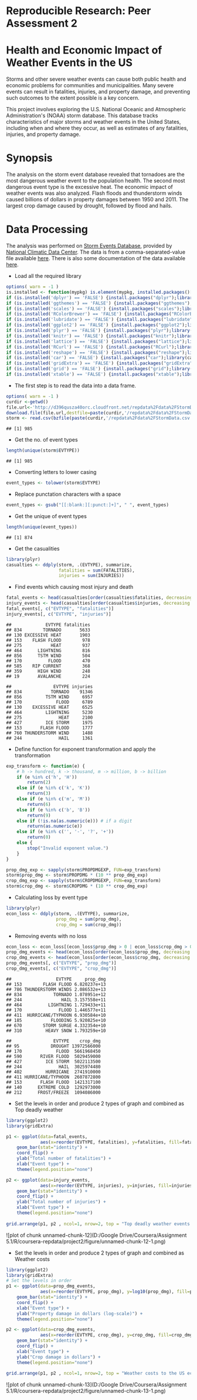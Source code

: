 # Reproducible Research: Peer Assessment 2

Health and Economic Impact of Weather Events in the US
======================================================


Storms and other severe weather events can cause both public health and economic
problems for communities and municipalities. Many severe events can result in
fatalities, injuries, and property damage, and preventing such outcomes to the extent
possible is a key concern.

This project involves exploring the U.S. National Oceanic and Atmospheric
Administration's (NOAA) storm database. This database tracks characteristics of major
storms and weather events in the United States, including when and where they occur, as
well as estimates of any fatalities, injuries, and property damage.

Synopsis
========

The analysis on the storm event database revealed that tornadoes are the most
dangerous weather event to the population health. The second most dangerous
event type is the excessive heat. The economic impact of weather events was
also analyzed. Flash floods and thunderstorm winds caused billions of dollars
in property damages between 1950 and 2011. The largest crop damage caused by
drought, followed by flood and hails.


Data Processing
===============

The analysis was performed on
[Storm Events Database](http://www.ncdc.noaa.gov/stormevents/ftp.jsp), provided by
[National Climatic Data Center](http://www.ncdc.noaa.gov/). The data is from a comma-separated-value file available
[here](https://d396qusza40orc.cloudfront.net/repdata%2Fdata%2FStormData.csv.bz2).
There is also some documentation of the data available
[here](https://d396qusza40orc.cloudfront.net/repdata%2Fpeer2_doc%2Fpd01016005curr.pdf).

* Load all the required library



```r
options( warn = -1 )
is.installed <- function(mypkg) is.element(mypkg, installed.packages()[,1]) 
if (is.installed('dplyr') == 'FALSE') {install.packages("dplyr");library(dplyr)} else{library(dplyr)}
if (is.installed('ggthemes') == 'FALSE') {install.packages("ggthemes");library(ggthemes)} else{library(ggthemes)}
if (is.installed('scales') == 'FALSE') {install.packages("scales");library(scales)} else{library(scales)}
if (is.installed('RColorBrewer') == 'FALSE') {install.packages("RColorBrewer");library(RColorBrewer)} else{library(RColorBrewer)}
if (is.installed('lubridate') == 'FALSE') {install.packages("lubridate");library(lubridate)} else{library(lubridate)}
if (is.installed('ggplot2') == 'FALSE') {install.packages("ggplot2");library(ggplot2)} else{library(ggplot2)}
if (is.installed('plyr') == 'FALSE') {install.packages("plyr");library(plyr)} else{library(plyr)}
if (is.installed('knitr') == 'FALSE') {install.packages("knitr");library(knitr)} else{library(knitr)}
if (is.installed('lattice') == 'FALSE') {install.packages("lattice");library(lattice)} else{library(lattice)}
if (is.installed('RCurl') == 'FALSE') {install.packages("RCurl");library(RCurl)} else{library(RCurl)}
if (is.installed('reshape') == 'FALSE') {install.packages("reshape");library(reshape)} else{library(reshape)}
if (is.installed('car') == 'FALSE') {install.packages("car");library(car)} else{library(car)}
if (is.installed('gridExtra') == 'FALSE') {install.packages("gridExtra");library(gridExtra)} else{library(gridExtra)}
if (is.installed('grid') == 'FALSE') {install.packages("grid");library(grid)} else{library(grid)}
if (is.installed('xtable') == 'FALSE') {install.packages("xtable");library(xtable)} else{library(xtable)}
```


* The first step is to read the data into a data frame.

```r
options( warn = -1 )
curdir <-getwd()
file.url<-'http://d396qusza40orc.cloudfront.net/repdata%2Fdata%2FStormData.csv.bz2'
download.file(file.url,destfile=paste(curdir,'/repdata%2Fdata%2FStormData.csv.bz2',sep=""))
storm <- read.csv(bzfile(paste(curdir,'/repdata%2Fdata%2FStormData.csv.bz2',sep="")))
```


```
## [1] 985
```


* Get the no. of event types

```r
length(unique(storm$EVTYPE))
```


```
## [1] 985
```

* Converting letters to lower casing

```r
event_types <- tolower(storm$EVTYPE)
```



* Replace punctation characters with a space

```r
event_types <- gsub("[[:blank:][:punct:]+]", " ", event_types)
```



* Get the unique of event types

```r
length(unique(event_types))
```


```
## [1] 874
```

* Get the casualities

```r
library(plyr)
casualties <- ddply(storm, .(EVTYPE), summarize,
                    fatalities = sum(FATALITIES),
                    injuries = sum(INJURIES))
```



* Find events which causing most injury and death

```r
fatal_events <- head(casualties[order(casualties$fatalities, decreasing = T), ], 10)
injury_events <- head(casualties[order(casualties$injuries, decreasing = T), ], 10)
fatal_events[, c("EVTYPE", "fatalities")]
injury_events[, c("EVTYPE", "injuries")]
```


```
##             EVTYPE fatalities
## 834        TORNADO       5633
## 130 EXCESSIVE HEAT       1903
## 153    FLASH FLOOD        978
## 275           HEAT        937
## 464      LIGHTNING        816
## 856      TSTM WIND        504
## 170          FLOOD        470
## 585    RIP CURRENT        368
## 359      HIGH WIND        248
## 19       AVALANCHE        224
```

```
##                EVTYPE injuries
## 834           TORNADO    91346
## 856         TSTM WIND     6957
## 170             FLOOD     6789
## 130    EXCESSIVE HEAT     6525
## 464         LIGHTNING     5230
## 275              HEAT     2100
## 427         ICE STORM     1975
## 153       FLASH FLOOD     1777
## 760 THUNDERSTORM WIND     1488
## 244              HAIL     1361
```


* Define function for exponent transformation and apply the transformation

```r
exp_transform <- function(e) {
    # h -> hundred, k -> thousand, m -> million, b -> billion
    if (e %in% c('h', 'H'))
        return(2)
    else if (e %in% c('k', 'K'))
        return(3)
    else if (e %in% c('m', 'M'))
        return(6)
    else if (e %in% c('b', 'B'))
        return(9)
    else if (!is.na(as.numeric(e))) # if a digit
        return(as.numeric(e))
    else if (e %in% c('', '-', '?', '+'))
        return(0)
    else {
        stop("Invalid exponent value.")
    }
}

prop_dmg_exp <- sapply(storm$PROPDMGEXP, FUN=exp_transform)
storm$prop_dmg <- storm$PROPDMG * (10 ** prop_dmg_exp)
crop_dmg_exp <- sapply(storm$CROPDMGEXP, FUN=exp_transform)
storm$crop_dmg <- storm$CROPDMG * (10 ** crop_dmg_exp)

```



* Calculating loss by event type

```r
library(plyr)
econ_loss <- ddply(storm, .(EVTYPE), summarize,
                   prop_dmg = sum(prop_dmg),
                   crop_dmg = sum(crop_dmg))

```



* Removing events with no loss

```r
econ_loss <- econ_loss[(econ_loss$prop_dmg > 0 | econ_loss$crop_dmg > 0), ]
prop_dmg_events <- head(econ_loss[order(econ_loss$prop_dmg, decreasing = T), ], 10)
crop_dmg_events <- head(econ_loss[order(econ_loss$crop_dmg, decreasing = T), ], 10)
prop_dmg_events[, c("EVTYPE", "prop_dmg")]
crop_dmg_events[, c("EVTYPE", "crop_dmg")]
```

```
##                 EVTYPE     prop_dmg
## 153        FLASH FLOOD 6.820237e+13
## 786 THUNDERSTORM WINDS 2.086532e+13
## 834            TORNADO 1.078951e+12
## 244               HAIL 3.157558e+11
## 464          LIGHTNING 1.729433e+11
## 170              FLOOD 1.446577e+11
## 411  HURRICANE/TYPHOON 6.930584e+10
## 185           FLOODING 5.920825e+10
## 670        STORM SURGE 4.332354e+10
## 310         HEAVY SNOW 1.793259e+10
```

```
##                EVTYPE    crop_dmg
## 95            DROUGHT 13972566000
## 170             FLOOD  5661968450
## 590       RIVER FLOOD  5029459000
## 427         ICE STORM  5022113500
## 244              HAIL  3025974480
## 402         HURRICANE  2741910000
## 411 HURRICANE/TYPHOON  2607872800
## 153       FLASH FLOOD  1421317100
## 140      EXTREME COLD  1292973000
## 212      FROST/FREEZE  1094086000
```

* Set the levels in order  and produce 2 types of graph and combined as Top deadly weather

```r
library(ggplot2)
library(gridExtra)

p1 <- ggplot(data=fatal_events,
             aes(x=reorder(EVTYPE, fatalities), y=fatalities, fill=fatalities)) +
    geom_bar(stat="identity") +
    coord_flip() +
    ylab("Total number of fatalities") +
    xlab("Event type") +
    theme(legend.position="none")

p2 <- ggplot(data=injury_events,
             aes(x=reorder(EVTYPE, injuries), y=injuries, fill=injuries)) +
    geom_bar(stat="identity") +
    coord_flip() + 
    ylab("Total number of injuries") +
    xlab("Event type") +
    theme(legend.position="none")
	
grid.arrange(p1, p2 , ncol=1, nrow=2, top = "Top deadly weather events in the US (1950-2011)")	
```
![plot of chunk unnamed-chunk-12](D:/Google Drive/Coursera/Assignment 5.1/R/coursera-repdata/project2/figure/unnamed-chunk-12-1.png) 

* Set the levels in order  and produce 2 types of graph and combined as Weather costs

```r
library(ggplot2)
library(gridExtra)
# Set the levels in order
p1 <- ggplot(data=prop_dmg_events,
             aes(x=reorder(EVTYPE, prop_dmg), y=log10(prop_dmg), fill=prop_dmg )) +
    geom_bar(stat="identity") +
    coord_flip() +
    xlab("Event type") +
    ylab("Property damage in dollars (log-scale)") +
    theme(legend.position="none")

p2 <- ggplot(data=crop_dmg_events,
             aes(x=reorder(EVTYPE, crop_dmg), y=crop_dmg, fill=crop_dmg)) +
    geom_bar(stat="identity") +
    coord_flip() + 
    xlab("Event type") +
    ylab("Crop damage in dollars") + 
    theme(legend.position="none")
	
grid.arrange(p1, p2 , ncol=1, nrow=2, top = "Weather costs to the US economy (1950-2011)")	
```
![plot of chunk unnamed-chunk-13](D:/Google Drive/Coursera/Assignment 5.1/R/coursera-repdata/project2/figure/unnamed-chunk-13-1.png) 


